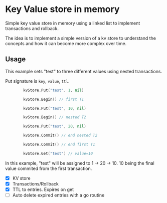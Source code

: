 # Key Value store in memory

Simple key value store in memory using a linked list to implement
transactions and rollback.

The idea is to implement a simple version of a kv store to understand the
concepts and how it can become more complex over time.

## Usage

This example sets "test" to three different values using nested transactions.

Put signature is `key`, `value`, `ttl`.

```go
		kvStore.Put("test", 1, nil)

		kvStore.Begin() // first T1

		kvStore.Put("test", 10, nil)

		kvStore.Begin() // nested T2

		kvStore.Put("test", 20, nil)

		kvStore.Commit() // end nested T2

		kvStore.Commit() // end first T1

		kvStore.Get("test") // value=10
```

In this example, "test" will be assigned to 1 -> 20 -> 10. 10 being the final
value commited from the first transaction.

- [x] KV store
- [x] Transactions/Rollback
- [x] TTL to entries. Expires on get
- [ ] Auto delete expired entries with a go routine
